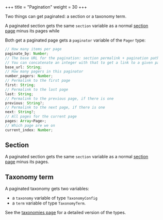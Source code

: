 +++
title = "Pagination"
weight = 30
+++

Two things can get paginated: a section or a taxonomy term.

A paginated section gets the same `section` variable as a normal
[section page](./documentation/templates/pages-sections.md#section-variables) minus its pages
while

Both get a paginated page gets a `paginator` variable of the `Pager` type:

```ts
// How many items per page
paginate_by: Number;
// The base URL for the pagination: section permalink + pagination path
// You can concatenate an integer with that to get a link to a given pagination page.
base_url: String;
// How many pagers in this paginator
number_pagers: Number;
// Permalink to the first page
first: String;
// Permalink to the last page
last: String;
// Permalink to the previous page, if there is one
previous: String?;
// Permalink to the next page, if there is one
next: String?;
// All pages for the current page
pages: Array<Page>;
// Which page are we on
current_index: Number;
```

## Section

A paginated section gets the same `section` variable as a normal
[section page](./documentation/templates/pages-sections.md#section-variables) minus its pages.

## Taxonomy term

A paginated taxonomy gets two variables:

- a `taxonomy` variable of type `TaxonomyConfig`
- a `term` variable of type `TaxonomyTerm`.

See the [taxonomies page](./documentation/templates/taxonomies.md) for a detailed version of the types.
